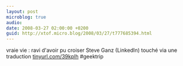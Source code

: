 ```yaml
---
layout: post
microblog: true
audio: 
date: 2008-03-27 02:00:00 +0200
guid: http://xtof.micro.blog/2008/03/27/t777685394.html
---
```

vraie vie : ravi d'avoir pu croiser Steve Ganz (LinkedIn) touché via une traduction [tinyurl.com/39kplh](http://tinyurl.com/39kplh) #geektrip
